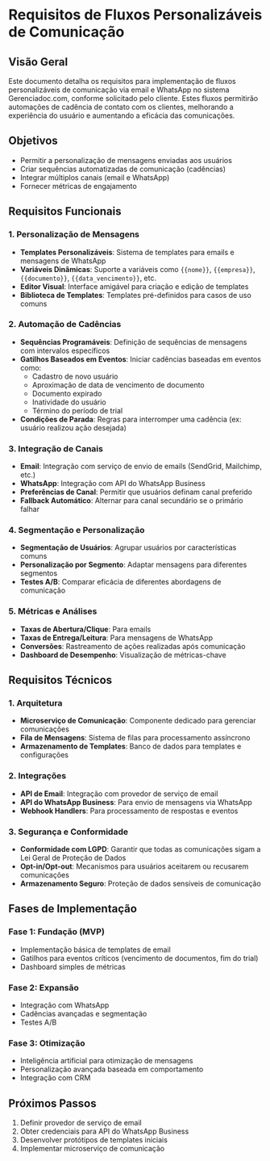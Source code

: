 # Requisitos de Fluxos Personalizáveis de Comunicação

## Visão Geral
Este documento detalha os requisitos para implementação de fluxos personalizáveis de comunicação via email e WhatsApp no sistema Gerenciadoc.com, conforme solicitado pelo cliente. Estes fluxos permitirão automações de cadência de contato com os clientes, melhorando a experiência do usuário e aumentando a eficácia das comunicações.

## Objetivos
- Permitir a personalização de mensagens enviadas aos usuários
- Criar sequências automatizadas de comunicação (cadências)
- Integrar múltiplos canais (email e WhatsApp)
- Fornecer métricas de engajamento

## Requisitos Funcionais

### 1. Personalização de Mensagens
- **Templates Personalizáveis**: Sistema de templates para emails e mensagens de WhatsApp
- **Variáveis Dinâmicas**: Suporte a variáveis como `{{nome}}`, `{{empresa}}`, `{{documento}}`, `{{data_vencimento}}`, etc.
- **Editor Visual**: Interface amigável para criação e edição de templates
- **Biblioteca de Templates**: Templates pré-definidos para casos de uso comuns

### 2. Automação de Cadências
- **Sequências Programáveis**: Definição de sequências de mensagens com intervalos específicos
- **Gatilhos Baseados em Eventos**: Iniciar cadências baseadas em eventos como:
  - Cadastro de novo usuário
  - Aproximação de data de vencimento de documento
  - Documento expirado
  - Inatividade do usuário
  - Término do período de trial
- **Condições de Parada**: Regras para interromper uma cadência (ex: usuário realizou ação desejada)

### 3. Integração de Canais
- **Email**: Integração com serviço de envio de emails (SendGrid, Mailchimp, etc.)
- **WhatsApp**: Integração com API do WhatsApp Business
- **Preferências de Canal**: Permitir que usuários definam canal preferido
- **Fallback Automático**: Alternar para canal secundário se o primário falhar

### 4. Segmentação e Personalização
- **Segmentação de Usuários**: Agrupar usuários por características comuns
- **Personalização por Segmento**: Adaptar mensagens para diferentes segmentos
- **Testes A/B**: Comparar eficácia de diferentes abordagens de comunicação

### 5. Métricas e Análises
- **Taxas de Abertura/Clique**: Para emails
- **Taxas de Entrega/Leitura**: Para mensagens de WhatsApp
- **Conversões**: Rastreamento de ações realizadas após comunicação
- **Dashboard de Desempenho**: Visualização de métricas-chave

## Requisitos Técnicos

### 1. Arquitetura
- **Microserviço de Comunicação**: Componente dedicado para gerenciar comunicações
- **Fila de Mensagens**: Sistema de filas para processamento assíncrono
- **Armazenamento de Templates**: Banco de dados para templates e configurações

### 2. Integrações
- **API de Email**: Integração com provedor de serviço de email
- **API do WhatsApp Business**: Para envio de mensagens via WhatsApp
- **Webhook Handlers**: Para processamento de respostas e eventos

### 3. Segurança e Conformidade
- **Conformidade com LGPD**: Garantir que todas as comunicações sigam a Lei Geral de Proteção de Dados
- **Opt-in/Opt-out**: Mecanismos para usuários aceitarem ou recusarem comunicações
- **Armazenamento Seguro**: Proteção de dados sensíveis de comunicação

## Fases de Implementação

### Fase 1: Fundação (MVP)
- Implementação básica de templates de email
- Gatilhos para eventos críticos (vencimento de documentos, fim do trial)
- Dashboard simples de métricas

### Fase 2: Expansão
- Integração com WhatsApp
- Cadências avançadas e segmentação
- Testes A/B

### Fase 3: Otimização
- Inteligência artificial para otimização de mensagens
- Personalização avançada baseada em comportamento
- Integração com CRM

## Próximos Passos
1. Definir provedor de serviço de email
2. Obter credenciais para API do WhatsApp Business
3. Desenvolver protótipos de templates iniciais
4. Implementar microserviço de comunicação
